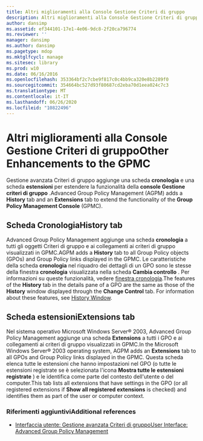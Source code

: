 ```yaml
---
title: Altri miglioramenti alla Console Gestione Criteri di gruppo
description: Altri miglioramenti alla Console Gestione Criteri di gruppo
author: dansimp
ms.assetid: ef344101-17e1-4e06-9dc8-2f20ca796774
ms.reviewer: ''
manager: dansimp
ms.author: dansimp
ms.pagetype: mdop
ms.mktglfcycl: manage
ms.sitesec: library
ms.prod: w10
ms.date: 06/16/2016
ms.openlocfilehash: 353364bf2c7cbe9f817c0c4bb9ca320e8b2289f0
ms.sourcegitcommit: 354664bc527d93f80687cd2eba70d1eea024c7c3
ms.translationtype: MT
ms.contentlocale: it-IT
ms.lasthandoff: 06/26/2020
ms.locfileid: "10822496"
---
```

# <span data-ttu-id="fba3a-103">Altri miglioramenti alla Console Gestione Criteri di gruppo</span><span class="sxs-lookup"><span data-stu-id="fba3a-103">Other Enhancements to the GPMC</span></span>


<span data-ttu-id="fba3a-104">Gestione avanzata Criteri di gruppo aggiunge una scheda **cronologia** e una scheda **estensioni** per estendere la funzionalità della **console Gestione criteri di gruppo** .</span><span class="sxs-lookup"><span data-stu-id="fba3a-104">Advanced Group Policy Management (AGPM) adds a **History** tab and an **Extensions** tab to extend the functionality of the **Group Policy Management Console** (GPMC).</span></span>

## <span data-ttu-id="fba3a-105">Scheda Cronologia</span><span class="sxs-lookup"><span data-stu-id="fba3a-105">History tab</span></span>


<span data-ttu-id="fba3a-106">Advanced Group Policy Management aggiunge una scheda **cronologia** a tutti gli oggetti Criteri di gruppo e ai collegamenti ai criteri di gruppo visualizzati in GPMC.</span><span class="sxs-lookup"><span data-stu-id="fba3a-106">AGPM adds a **History** tab to all Group Policy objects (GPOs) and Group Policy links displayed in the GPMC.</span></span> <span data-ttu-id="fba3a-107">Le caratteristiche della scheda **cronologia** nel riquadro dei dettagli di un GPO sono le stesse della finestra **cronologia** visualizzata nella scheda **Cambia controllo** . Per informazioni su queste funzionalità, vedere [finestra cronologia](history-window.md).</span><span class="sxs-lookup"><span data-stu-id="fba3a-107">The features of the **History** tab in the details pane of a GPO are the same as those of the **History** window displayed through the **Change Control** tab. For information about these features, see [History Window](history-window.md).</span></span>

## <span data-ttu-id="fba3a-108">Scheda estensioni</span><span class="sxs-lookup"><span data-stu-id="fba3a-108">Extensions tab</span></span>


<span data-ttu-id="fba3a-109">Nel sistema operativo Microsoft Windows Server® 2003, Advanced Group Policy Management aggiunge una scheda **Extensions** a tutti i GPO e ai collegamenti ai criteri di gruppo visualizzati in GPMC.</span><span class="sxs-lookup"><span data-stu-id="fba3a-109">In the Microsoft Windows Server® 2003 operating system, AGPM adds an **Extensions** tab to all GPOs and Group Policy links displayed in the GPMC.</span></span> <span data-ttu-id="fba3a-110">Questa scheda elenca tutte le estensioni che hanno impostazioni nel GPO (o tutte le estensioni registrate se è selezionata l'icona **Mostra tutte le estensioni registrate** ) e le identifica come parte del contesto dell'utente o del computer.</span><span class="sxs-lookup"><span data-stu-id="fba3a-110">This tab lists all extensions that have settings in the GPO (or all registered extensions if **Show all registered extensions** is checked) and identifies them as part of the user or computer context.</span></span>

### <span data-ttu-id="fba3a-111">Riferimenti aggiuntivi</span><span class="sxs-lookup"><span data-stu-id="fba3a-111">Additional references</span></span>

-   [<span data-ttu-id="fba3a-112">Interfaccia utente: Gestione avanzata Criteri di gruppo</span><span class="sxs-lookup"><span data-stu-id="fba3a-112">User Interface: Advanced Group Policy Management</span></span>](user-interface-advanced-group-policy-management.md)

 

 





